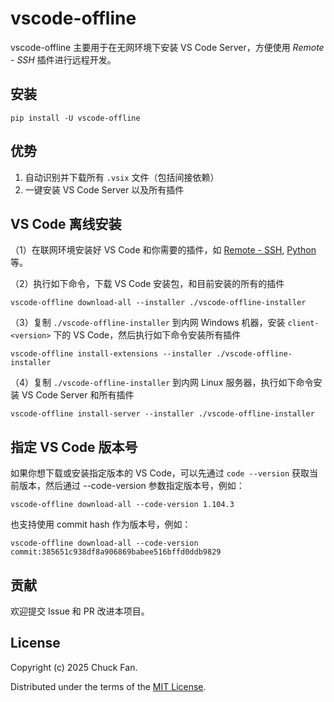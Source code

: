 # vscode-offline

vscode-offline 主要用于在无网环境下安装 VS Code Server，方便使用 *Remote - SSH* 插件进行远程开发。

## 安装

```shell
pip install -U vscode-offline
```

## 优势

1. 自动识别并下载所有 `.vsix` 文件（包括间接依赖）
2. 一键安装 VS Code Server 以及所有插件

## VS Code 离线安装

（1）在联网环境安装好 VS Code 和你需要的插件，如 [Remote - SSH](https://marketplace.visualstudio.com/items?itemName=ms-vscode-remote.remote-ssh), [Python](https://marketplace.visualstudio.com/items?itemName=ms-python.python) 等。

（2）执行如下命令，下载 VS Code 安装包，和目前安装的所有的插件

```shell
vscode-offline download-all --installer ./vscode-offline-installer
```

（3）复制 `./vscode-offline-installer` 到内网 Windows 机器，安装 `client-<version>` 下的 VS Code，然后执行如下命令安装所有插件

```shell
vscode-offline install-extensions --installer ./vscode-offline-installer
```

（4）复制 `./vscode-offline-installer` 到内网 Linux 服务器，执行如下命令安装 VS Code Server 和所有插件

```shell
vscode-offline install-server --installer ./vscode-offline-installer
```

## 指定 VS Code 版本号

如果你想下载或安装指定版本的 VS Code，可以先通过 `code --version` 获取当前版本，然后通过 --code-version 参数指定版本号，例如：

```shell
vscode-offline download-all --code-version 1.104.3
```

也支持使用 commit hash 作为版本号，例如：

```shell
vscode-offline download-all --code-version commit:385651c938df8a906869babee516bffd0ddb9829
```

## 贡献

欢迎提交 Issue 和 PR 改进本项目。

## License

Copyright (c) 2025 Chuck Fan.

Distributed under the terms of the  [MIT License](https://github.com/fanck0605/vscode-offline/blob/master/LICENSE).
